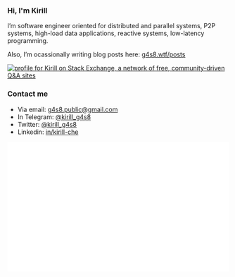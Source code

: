 ### Hi, I'm Kirill

I’m software engineer oriented for distributed and parallel systems, P2P systems, high-load data applications, reactive systems, low-latency programming.

Also, I’m ocassionally writing blog posts here: [g4s8.wtf/posts](https://g4s8.wtf/posts/)

<a href="https://stackexchange.com/users/1909497"><img src="https://stackexchange.com/users/flair/1909497.png" width="208" height="58" alt="profile for Kirill on Stack Exchange, a network of free, community-driven Q&amp;A sites" title="profile for Kirill on Stack Exchange, a network of free, community-driven Q&amp;A sites"></a>

### Contact me
 - Via email: [g4s8.public@gmail.com](mailto:g4s8.public@gmail.com)
 - In Telegram: [@kirill_g4s8](https://t.me/kirill_g4s8)
 - Twitter: [@kirill_g4s8](https://twitter.com/kirill_g4s8/)
 - Linkedin: [in/kirill-che]

[Blog]: https://www.g4s8.wtf
[StackOverflow]: https://stackoverflow.com/users/1723695/kirill
[in/kirill-che]: https://www.linkedin.com/in/kirill-che



<a href="https://github.com/g4s8"><img align="left" alt="Github Stats" src="https://raw.githubusercontent.com/g4s8/github-stats/master/generated/overview.svg"/></a>
